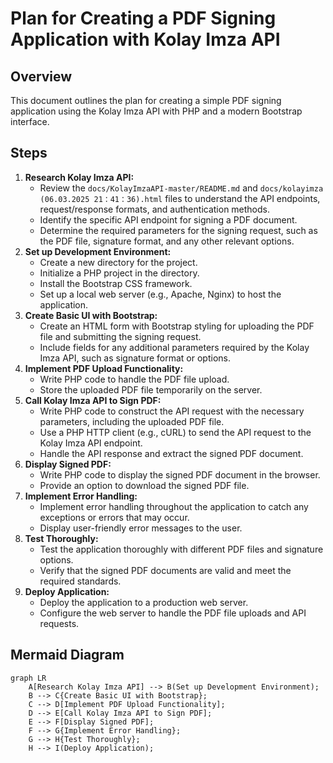 # Plan for Creating a PDF Signing Application with Kolay Imza API

## Overview

This document outlines the plan for creating a simple PDF signing application using the Kolay Imza API with PHP and a modern Bootstrap interface.

## Steps

1.  **Research Kolay Imza API:**
    *   Review the `docs/KolayImzaAPI-master/README.md` and `docs/kolayimza (06.03.2025 21：41：36).html` files to understand the API endpoints, request/response formats, and authentication methods.
    *   Identify the specific API endpoint for signing a PDF document.
    *   Determine the required parameters for the signing request, such as the PDF file, signature format, and any other relevant options.
2.  **Set up Development Environment:**
    *   Create a new directory for the project.
    *   Initialize a PHP project in the directory.
    *   Install the Bootstrap CSS framework.
    *   Set up a local web server (e.g., Apache, Nginx) to host the application.
3.  **Create Basic UI with Bootstrap:**
    *   Create an HTML form with Bootstrap styling for uploading the PDF file and submitting the signing request.
    *   Include fields for any additional parameters required by the Kolay Imza API, such as signature format or options.
4.  **Implement PDF Upload Functionality:**
    *   Write PHP code to handle the PDF file upload.
    *   Store the uploaded PDF file temporarily on the server.
5.  **Call Kolay Imza API to Sign PDF:**
    *   Write PHP code to construct the API request with the necessary parameters, including the uploaded PDF file.
    *   Use a PHP HTTP client (e.g., cURL) to send the API request to the Kolay Imza API endpoint.
    *   Handle the API response and extract the signed PDF document.
6.  **Display Signed PDF:**
    *   Write PHP code to display the signed PDF document in the browser.
    *   Provide an option to download the signed PDF file.
7.  **Implement Error Handling:**
    *   Implement error handling throughout the application to catch any exceptions or errors that may occur.
    *   Display user-friendly error messages to the user.
8.  **Test Thoroughly:**
    *   Test the application thoroughly with different PDF files and signature options.
    *   Verify that the signed PDF documents are valid and meet the required standards.
9.  **Deploy Application:**
    *   Deploy the application to a production web server.
    *   Configure the web server to handle the PDF file uploads and API requests.

## Mermaid Diagram

```mermaid
graph LR
    A[Research Kolay Imza API] --> B(Set up Development Environment);
    B --> C{Create Basic UI with Bootstrap};
    C --> D[Implement PDF Upload Functionality];
    D --> E[Call Kolay Imza API to Sign PDF];
    E --> F[Display Signed PDF];
    F --> G{Implement Error Handling};
    G --> H{Test Thoroughly};
    H --> I(Deploy Application);